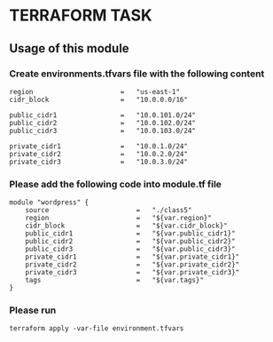 # TERRAFORM TASK
## Usage of this module 
### Create environments.tfvars file  with the following content

```
region                      =   "us-east-1"
cidr_block                  =   "10.0.0.0/16"

public_cidr1                =   "10.0.101.0/24"
public_cidr2                =   "10.0.102.0/24"
public_cidr3                =   "10.0.103.0/24"

private_cidr1               =   "10.0.1.0/24"
private_cidr2               =   "10.0.2.0/24"
private_cidr3               =   "10.0.3.0/24"

```
###  Please add the following code into module.tf file
```
module "wordpress" {
    source                      =   "./class5"
    region                      =   "${var.region}"
    cidr_block                  =   "${var.cidr_block}"       
    public_cidr1                =   "${var.public_cidr1}"   
    public_cidr2                =   "${var.public_cidr2}"    
    public_cidr3                =   "${var.public_cidr3}"    
    private_cidr1               =   "${var.private_cidr1}"      
    private_cidr2               =   "${var.private_cidr2}"     
    private_cidr3               =   "${var.private_cidr3}"      
    tags                        =   "${var.tags}"
}

```

### Please run 
``` 
terraform apply -var-file environment.tfvars
